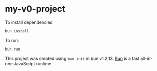 # my-v0-project

To install dependencies:

```bash
bun install
```

To run:

```bash
bun run
```

This project was created using `bun init` in bun v1.2.13. [Bun](https://bun.sh) is a fast all-in-one JavaScript runtime.
